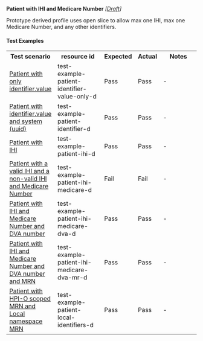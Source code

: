 **Patient with IHI and Medicare Number** *[[Draft](http://hl7.org/fhir/r4/valueset-publication-status.html)]*

Prototype derived profile uses open slice to allow max one IHI, max one Medicare Number, and any other identifiers.

#### Test Examples

<table class="list" style="width:100%">
    <colgroup>
       <col span="1" style="width: 19%;"/>
       <col span="1" style="width: 25%;"/>
       <col span="1" style="width: 10%;"/>
       <col span="1" style="width: 10%;"/>
       <col span="1" style="width: 20%;"/>
    </colgroup>
	<tbody>
      <tr>
        <th>Test scenario</th>
        <th>resource id</th>
        <th>Expected</th>
        <th>Actual</th>
		<th>Notes</th>
      </tr>
      <tr>
        <td><a href="Patient-test-example-patient-identifier-value-only-d.html">Patient with only identifier.value</a></td>
        <td>test-example-patient-identifier-value-only-d</td>
        <td>Pass</td>
        <td>Pass</td>
        <td>-</td>
      </tr>
      <tr>
        <td><a href="Patient-test-example-patient-identifier-d.html">Patient with identifier.value and system (uuid)</a></td>
        <td>test-example-patient-identifier-d</td>
        <td>Pass</td>
        <td>Pass</td>
        <td>-</td>
      </tr>
      <tr>
        <td><a href="Patient-test-example-patient-ihi-d.html">Patient with IHI</a></td>
        <td>test-example-patient-ihi-d</td>
        <td>Pass</td>
        <td>Pass</td>
        <td>-</td>
      </tr>
      <tr>
        <td><a href="Patient-test-example-patient-ihi-medicare-d.html">Patient with a valid IHI and a non-valid IHI and Medicare Number</a></td>
        <td>test-example-patient-ihi-medicare-d</td>
        <td>Fail</td>
        <td>Fail</td>
        <td>-</td>
      </tr>
      <tr>
        <td><a href="Patient-test-example-patient-ihi-medicare-dva-d.html">Patient with IHI and Medicare Number and DVA number</a></td>
        <td>test-example-patient-ihi-medicare-dva-d</td>
        <td>Pass</td>
        <td>Pass</td>
        <td>-</td>
      </tr>
      <tr>
        <td><a href="Patient-test-example-patient-ihi-medicare-dva-mr-d.html">Patient with IHI and Medicare Number and DVA number and MRN</a></td>
        <td>test-example-patient-ihi-medicare-dva-mr-d</td>
        <td>Pass</td>
        <td>Pass</td>
        <td>-</td>
      </tr>
      <tr>
        <td><a href="Patient-test-example-patient-local-identifiers-d.html">Patient with HPI-O scoped MRN and Local namespace MRN</a></td>
        <td>test-example-patient-local-identifiers-d</td>
        <td>Pass</td>
        <td>Pass</td>
        <td>-</td>
      </tr>
    </tbody>
</table>